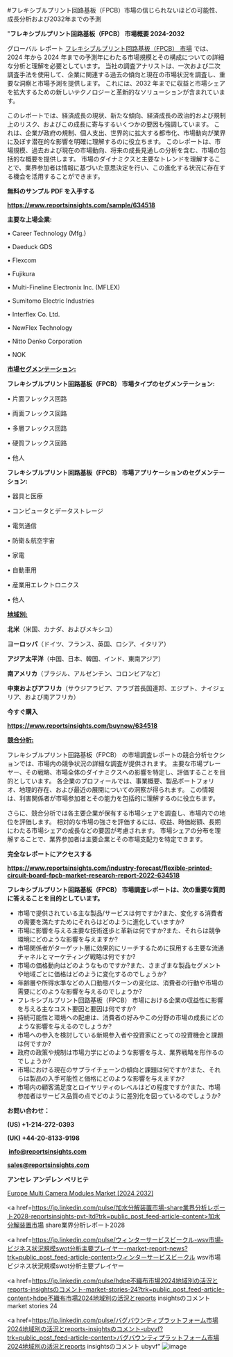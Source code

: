 #フレキシブルプリント回路基板（FPCB）市場の信じられないほどの可能性、成長分析および2032年までの予測

"<strong>フレキシブルプリント回路基板（FPCB） 市場概要 2024-2032</strong>

グローバル レポート <a href=https://www.reportsinsights.com/sample/634518>フレキシブルプリント回路基板（FPCB） 市場</a> では、2024 年から 2024 年までの予測年にわたる市場規模とその構成についての詳細な分析と理解を必要としています。 当社の調査アナリストは、一次および二次調査手法を使用して、企業に関連する過去の傾向と現在の市場状況を調査し、重要な洞察と市場予測を提供します。 これには、2032 年までに収益と市場シェアを拡大​​するための新しいテクノロジーと革新的なソリューションが含まれています。

このレポートでは、経済成長の現状、新たな傾向、経済成長の政治的および規制上のリスク、およびこの成長に寄与するいくつかの要因も強調しています。 これは、企業が政府の規制、個人支出、世界的に拡大する都市化、市場動向が業界に及ぼす潜在的な影響を明確に理解するのに役立ちます。 このレポートは、市場規模、過去および現在の市場動向、将来の成長見通しの分析を含む、市場の包括的な概要を提供します。 市場のダイナミクスと主要なトレンドを理解することで、業界参加者は情報に基づいた意思決定を行い、この進化する状況に存在する機会を活用することができます。

<strong><b>無料のサンプル PDF を入手する</b></strong>

<a href=https://www.reportsinsights.com/sample/634518><strong><u>https://www.reportsinsights.com/sample/634518</u></strong></a>

<strong>主要な上場企業:</strong>

• Career Technology (Mfg.)

• Daeduck GDS

• Flexcom

• Fujikura

• Multi-Fineline Electronix Inc. (MFLEX)

• Sumitomo Electric Industries

• Interflex Co. Ltd.

• NewFlex Technology

• Nitto Denko Corporation

• NOK

<strong><u>市場セグメンテーション</u></strong><strong><u>:</u></strong>

<strong>フレキシブルプリント回路基板（FPCB） 市場タイプのセグメンテーション:</strong>

• 片面フレックス回路

• 両面フレックス回路

• 多層フレックス回路

• 硬質フレックス回路

• 他人

<strong>フレキシブルプリント回路基板（FPCB） 市場アプリケーションのセグメンテーション:</strong>

• 器具と医療

• コンピュータとデータストレージ

• 電気通信

• 防衛＆航空宇宙

• 家電

• 自動車用

• 産業用エレクトロニクス

• 他人

<strong><u>地域別</u></strong><strong><u>:</u></strong>

<strong>北米</strong>（米国、カナダ、およびメキシコ）

<strong>ヨーロッパ</strong>（ドイツ、フランス、英国、ロシア、イタリア）

<strong>アジア太平洋</strong>（中国、日本、韓国、インド、東南アジア）

<strong>南アメリカ</strong>（ブラジル、アルゼンチン、コロンビアなど）

<strong>中東およびアフリカ</strong>（サウジアラビア、アラブ首長国連邦、エジプト、ナイジェリア、および南アフリカ）

<strong>今すぐ購入</strong>

<a href=https://www.reportsinsights.com/buynow/634518><strong><u>https://www.reportsinsights.com/buynow/634518</u></strong></a>

<strong><u>競合分析:</u></strong>

フレキシブルプリント回路基板（FPCB） の市場調査レポートの競合分析セクションでは、市場内の競争状況の詳細な調査が提供されます。 主要な市場プレーヤー、その戦略、市場全体のダイナミクスへの影響を特定し、評価することを目的としています。 各企業のプロフィールでは、事業概要、製品ポートフォリオ、地理的存在、および最近の展開についての洞察が得られます。 この情報は、利害関係者が市場参加者とその能力を包括的に理解するのに役立ちます。

さらに、競合分析では各主要企業が保有する市場シェアを調査し、市場内での地位を評価します。 相対的な市場の強さを評価するには、収益、時価総額、長期にわたる市場シェアの成長などの要因が考慮されます。 市場シェアの分布を理解することで、業界参加者は主要企業とその市場支配力を特定できます。

<strong>完全なレポートにアクセスする</strong>

<a href=https://www.reportsinsights.com/industry-forecast/flexible-printed-circuit-board-fpcb-market-research-report-2022-634518><strong><u><b>https://www.reportsinsights.com/industry-forecast/flexible-printed-circuit-board-fpcb-market-research-report-2022-634518</b></u></strong></a>

<strong><b>フレキシブルプリント回路基板（FPCB） 市場調査レポートは、次の重要な質問に答えることを目的としています。</b></strong>
<ul>
  <li>市場で提供されている主な製品/サービスは何ですか?また、変化する消費者の需要を満たすためにそれらはどのように進化していますか?</li>
  <li>市場に影響を与える主要な技術進歩と革新は何ですか?また、それらは競争環境にどのような影響を与えますか?</li>
  <li>市場関係者がターゲット層に効果的にリーチするために採用する主要な流通チャネルとマーケティング戦略は何ですか?</li>
  <li>市場の価格動向はどのようなものですか?また、さまざまな製品セグメントや地域ごとに価格はどのように変化するのでしょうか?</li>
  <li>年齢層や所得水準などの人口動態パターンの変化は、消費者の行動や市場の需要にどのような影響を与えるのでしょうか?</li>
  <li>フレキシブルプリント回路基板（FPCB） 市場における企業の収益性に影響を与える主なコスト要因と要因は何ですか?</li>
  <li>持続可能性と環境への配慮は、消費者の好みやこの分野の市場の成長にどのような影響を与えるのでしょうか?</li>
  <li>市場への参入を検討している新規参入者や投資家にとっての投資機会と課題は何ですか?</li>
  <li>政府の政策や規制は市場力学にどのような影響を与え、業界戦略を形作るのでしょうか?</li>
  <li>市場における現在のサプライチェーンの傾向と課題は何ですか?また、それらは製品の入手可能性と価格にどのような影響を与えますか?</li>
  <li>市場内の顧客満足度とロイヤリティのレベルはどの程度ですか?また、市場参加者はサービス品質の点でどのように差別化を図っているのでしょうか?</li>
</ul>
<strong>お問い合わせ：</strong>

<strong>(US) +1-214-272-0393</strong>

<strong>(UK) +44-20-8133-9198</strong>

<strong> </strong><a href=info@reportsinsights.com><strong><u>info@reportsinsights.com</u></strong></a>

<a href=sales@reportsinsights.com><strong><u>sales@reportsinsights.com</u></strong></a>

<strong>アンセレ アンデレン ベリヒテ</strong>

<a href=https://www.linkedin.com/pulse/europe-multi-camera-modules-market-in-depth-vbngf/>Europe Multi Camera Modules Market [2024 2032]</a>

<a href=https://jp.linkedin.com/pulse/加水分解装置市場-share業界分析レポート2028-reportsinsights-pvt-ltd?trk=public_post_feed-article-content>加水分解装置市場 share業界分析レポート2028</a>

<a href=https://jp.linkedin.com/pulse/ウィンターサービスビークル-wsv市場-ビジネス状況規模swot分析主要プレイヤー-market-report-news?trk=public_post_feed-article-content>ウィンターサービスビークル wsv市場 ビジネス状況規模swot分析主要プレイヤー</a>

<a href=https://jp.linkedin.com/pulse/hdpe不織布市場2024地域別の活況とreports-insightsのコメント-market-stories-24?trk=public_post_feed-article-content>hdpe不織布市場2024地域別の活況とreports insightsのコメント market stories 24</a>

<a href=https://jp.linkedin.com/pulse/バグバウンティプラットフォーム市場2024地域別の活況とreports-insightsのコメント-ubyvf?trk=public_post_feed-article-content>バグバウンティプラットフォーム市場2024地域別の活況とreports insightsのコメント ubyvf</a>"
![image](https://github.com/aakesh123242/RIMarket/assets/158431203/04196b8a-be6b-4e26-8129-9a1292d6eacd)
